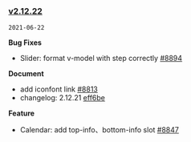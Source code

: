 ### [v2.12.22](https://github.com/youzan/vant/compare/v2.12.21...v2.12.22)

`2021-06-22`

**Bug Fixes**

- Slider: format v-model with step correctly [#8894](https://github.com/youzan/vant/issues/8894)

**Document**

- add iconfont link [#8813](https://github.com/youzan/vant/issues/8813)
- changelog: 2.12.21 [eff6be](https://github.com/youzan/vant/commit/eff6be8fbc9f82bff6ab4de35ee50aa7d2561d0a)

**Feature**

- Calendar: add top-info、bottom-info slot [#8847](https://github.com/youzan/vant/issues/8847)
